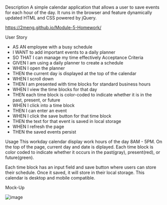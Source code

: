Description
A simple calendar application that allows a user to save events for each hour of the day. It runs in the browser and feature dynamically updated HTML and CSS powered by jQuery.

https://2meng.github.io/Module-5-Homework/

User Story
- AS AN employee with a busy schedule
- I WANT to add important events to a daily planner
- SO THAT I can manage my time effectively
Acceptance Criteria
- GIVEN I am using a daily planner to create a schedule
- WHEN I open the planner
- THEN the current day is displayed at the top of the calendar
- WHEN I scroll down
- THEN I am presented with time blocks for standard business hours
- WHEN I view the time blocks for that day
- THEN each time block is color-coded to indicate whether it is in the past, present, or future
- WHEN I click into a time block
- THEN I can enter an event
- WHEN I click the save button for that time block
- THEN the text for that event is saved in local storage
- WHEN I refresh the page
- THEN the saved events persist

Usage
This workday calendar display work hours of the day 8AM - 5PM.
On the top of the page, current day and date is diplayed.
Each time block is color coded to indicate whether it occurs in the past(gray), present(red), or future(green).

Each time block has an input field and save button where users can store their schedule.
Once it saved, it will store in their local storage.
This calendar is desktop and mobile compatible.

Mock-Up

![image](https://user-images.githubusercontent.com/91503750/231004008-37eb4307-5570-44b5-8d88-f8cffca4c7fd.png)
